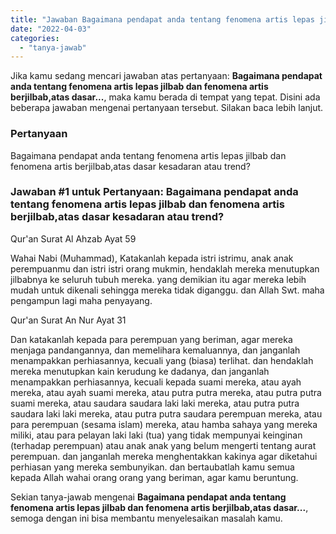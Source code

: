 ```yaml
---
title: "Jawaban Bagaimana pendapat anda tentang fenomena artis lepas jilbab dan fenomena artis berjilbab,atas dasar..."
date: "2022-04-03"
categories: 
  - "tanya-jawab"
---
```


Jika kamu sedang mencari jawaban atas pertanyaan: **Bagaimana pendapat anda tentang fenomena artis lepas jilbab dan fenomena artis berjilbab,atas dasar...**, maka kamu berada di tempat yang tepat. Disini ada beberapa jawaban mengenai pertanyaan tersebut. Silakan baca lebih lanjut.

### Pertanyaan

Bagaimana pendapat anda tentang fenomena artis lepas jilbab dan fenomena artis berjilbab,atas dasar kesadaran atau trend?​

### Jawaban #1 untuk Pertanyaan: Bagaimana pendapat anda tentang fenomena artis lepas jilbab dan fenomena artis berjilbab,atas dasar kesadaran atau trend?​

Qur'an Surat Al Ahzab Ayat 59

Wahai Nabi (Muhammad), Katakanlah kepada istri istrimu, anak anak perempuanmu dan istri istri orang mukmin, hendaklah mereka menutupkan jilbabnya ke seluruh tubuh mereka. yang demikian itu agar mereka lebih mudah untuk dikenali sehingga mereka tidak diganggu. dan Allah Swt. maha pengampun lagi maha penyayang.

Qur'an Surat An Nur Ayat 31

Dan katakanlah kepada para perempuan yang beriman, agar mereka menjaga pandangannya, dan memelihara kemaluannya, dan janganlah menampakkan perhiasannya, kecuali yang (biasa) terlihat. dan hendaklah mereka menutupkan kain kerudung ke dadanya, dan janganlah menampakkan perhiasannya, kecuali kepada suami mereka, atau ayah mereka, atau ayah suami mereka, atau putra putra mereka, atau putra putra suami mereka, atau saudara saudara laki laki mereka, atau putra putra saudara laki laki mereka, atau putra putra saudara perempuan mereka, atau para perempuan (sesama islam) mereka, atau hamba sahaya yang mereka miliki, atau para pelayan laki laki (tua) yang tidak mempunyai keinginan (terhadap perempuan) atau anak anak yang belum mengerti tentang aurat perempuan. dan janganlah mereka menghentakkan kakinya agar diketahui perhiasan yang mereka sembunyikan. dan bertaubatlah kamu semua kepada Allah wahai orang orang yang beriman, agar kamu beruntung.

Sekian tanya-jawab mengenai **Bagaimana pendapat anda tentang fenomena artis lepas jilbab dan fenomena artis berjilbab,atas dasar...**, semoga dengan ini bisa membantu menyelesaikan masalah kamu.
